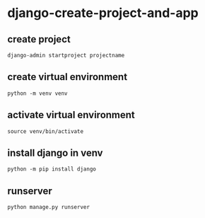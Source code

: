 # django-create-project-and-app
## create project
```
django-admin startproject projectname
```
## create virtual environment
```
python -m venv venv
```
## activate virtual environment
```
source venv/bin/activate
```
## install django in venv
```
python -m pip install django
```
## runserver
```
python manage.py runserver
```
